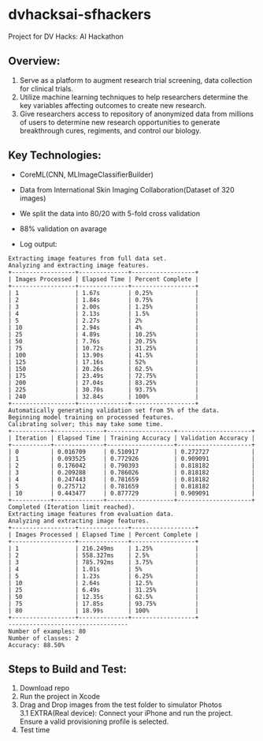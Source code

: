# dvhacksai-sfhackers
Project for DV Hacks: AI Hackathon


## Overview:
1. Serve as a platform to augment research trial screening, data collection for clinical trials. 
2. Utilize machine learning techniques to help researchers determine the key variables affecting outcomes to create new research.
3. Give researchers access to repository of anonymized data from millions of users to determine new research opportunities to generate breakthrough cures, regiments, and control our biology.

## Key Technologies:
- CoreML(CNN, MLImageClassifierBuilder)
- Data from International Skin Imaging Collaboration(Dataset of 320 images)
- We split the data into 80/20 with 5-fold cross validation
- 88% validation on avarage 

- Log output:

```
Extracting image features from full data set.
Analyzing and extracting image features.
+------------------+--------------+------------------+
| Images Processed | Elapsed Time | Percent Complete |
+------------------+--------------+------------------+
| 1                | 1.67s        | 0.25%            |
| 2                | 1.84s        | 0.75%            |
| 3                | 2.00s        | 1.25%            |
| 4                | 2.13s        | 1.5%             |
| 5                | 2.27s        | 2%               |
| 10               | 2.94s        | 4%               |
| 25               | 4.89s        | 10.25%           |
| 50               | 7.76s        | 20.75%           |
| 75               | 10.72s       | 31.25%           |
| 100              | 13.90s       | 41.5%            |
| 125              | 17.16s       | 52%              |
| 150              | 20.26s       | 62.5%            |
| 175              | 23.49s       | 72.75%           |
| 200              | 27.04s       | 83.25%           |
| 225              | 30.70s       | 93.75%           |
| 240              | 32.84s       | 100%             |
+------------------+--------------+------------------+
Automatically generating validation set from 5% of the data.
Beginning model training on processed features. 
Calibrating solver; this may take some time.
+-----------+--------------+-------------------+---------------------+
| Iteration | Elapsed Time | Training Accuracy | Validation Accuracy |
+-----------+--------------+-------------------+---------------------+
| 0         | 0.016709     | 0.510917          | 0.272727            |
| 1         | 0.093525     | 0.772926          | 0.909091            |
| 2         | 0.176042     | 0.790393          | 0.818182            |
| 3         | 0.209288     | 0.786026          | 0.818182            |
| 4         | 0.247443     | 0.781659          | 0.818182            |
| 5         | 0.275712     | 0.781659          | 0.818182            |
| 10        | 0.443477     | 0.877729          | 0.909091            |
+-----------+--------------+-------------------+---------------------+
Completed (Iteration limit reached).
Extracting image features from evaluation data.
Analyzing and extracting image features.
+------------------+--------------+------------------+
| Images Processed | Elapsed Time | Percent Complete |
+------------------+--------------+------------------+
| 1                | 216.249ms    | 1.25%            |
| 2                | 558.327ms    | 2.5%             |
| 3                | 785.792ms    | 3.75%            |
| 4                | 1.01s        | 5%               |
| 5                | 1.23s        | 6.25%            |
| 10               | 2.64s        | 12.5%            |
| 25               | 6.49s        | 31.25%           |
| 50               | 12.35s       | 62.5%            |
| 75               | 17.85s       | 93.75%           |
| 80               | 18.99s       | 100%             |
+------------------+--------------+------------------+
----------------------------------
Number of examples: 80
Number of classes: 2
Accuracy: 88.50%
```

## Steps to Build and Test:
1. Download repo
2. Run the project in Xcode
3. Drag and Drop images from the test folder to simulator Photos<br> 
      3.1 EXTRA(Real device): Connect your iPhone and run the project. Ensure a valid provisioning profile is selected.
5. Test time

